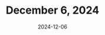 ---
title: December 6, 2024
date: 2024-12-06
tags:
- 1min
- guitar
layout: minute.njk
postnumber: 341
duration: '1:32'
length: 3680129
---